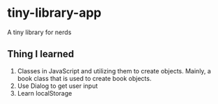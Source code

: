 # tiny-library-app

A tiny library for nerds

## Thing I learned

1. Classes in JavaScript and utilizing them to create objects. Mainly, a book class that is used to create book objects.
2. Use Dialog to get user input
3. Learn localStorage
